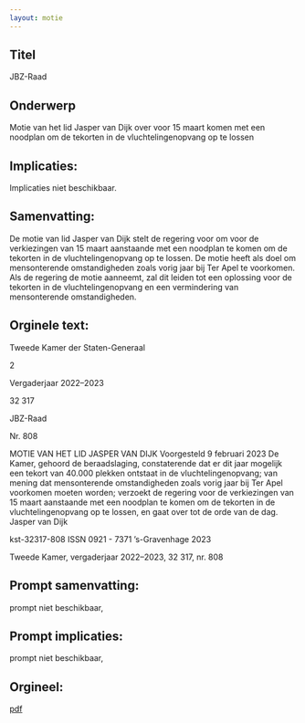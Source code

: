```yaml
---
layout: motie
---
```

## Titel
JBZ-Raad
## Onderwerp
Motie van het lid Jasper van Dijk over voor 15 maart komen met een noodplan om de tekorten in de vluchtelingenopvang op te lossen
## Implicaties:
Implicaties niet beschikbaar.
## Samenvatting:

De motie van lid Jasper van Dijk stelt de regering voor om voor de verkiezingen van 15 maart aanstaande met een noodplan te komen om de tekorten in de vluchtelingenopvang op te lossen. De motie heeft als doel om mensonterende omstandigheden zoals vorig jaar bij Ter Apel te voorkomen. Als de regering de motie aanneemt, zal dit leiden tot een oplossing voor de tekorten in de vluchtelingenopvang en een vermindering van mensonterende omstandigheden.
## Orginele text:


Tweede Kamer der Staten-Generaal

2

Vergaderjaar 2022–2023

32 317

JBZ-Raad

Nr. 808

MOTIE VAN HET LID JASPER VAN DIJK
Voorgesteld 9 februari 2023
De Kamer,
gehoord de beraadslaging,
constaterende dat er dit jaar mogelijk een tekort van 40.000 plekken
ontstaat in de vluchtelingenopvang;
van mening dat mensonterende omstandigheden zoals vorig jaar bij Ter
Apel voorkomen moeten worden;
verzoekt de regering voor de verkiezingen van 15 maart aanstaande met
een noodplan te komen om de tekorten in de vluchtelingenopvang op te
lossen,
en gaat over tot de orde van de dag.
Jasper van Dijk

kst-32317-808
ISSN 0921 - 7371
’s-Gravenhage 2023

Tweede Kamer, vergaderjaar 2022–2023, 32 317, nr. 808


## Prompt samenvatting:
prompt niet beschikbaar,

## Prompt implicaties:
prompt niet beschikbaar,
## Orgineel:
[pdf](https://gegevensmagazijn.tweedekamer.nl/OData/v4/2.0/Document(7548f145-03cf-4b96-a1b6-5561dbecfb83)/resource)
